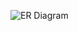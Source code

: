 ![ER Diagram](https://user-images.githubusercontent.com/49372019/156570881-8b3647ef-5398-4de8-8857-e8d6d69accdf.png)
